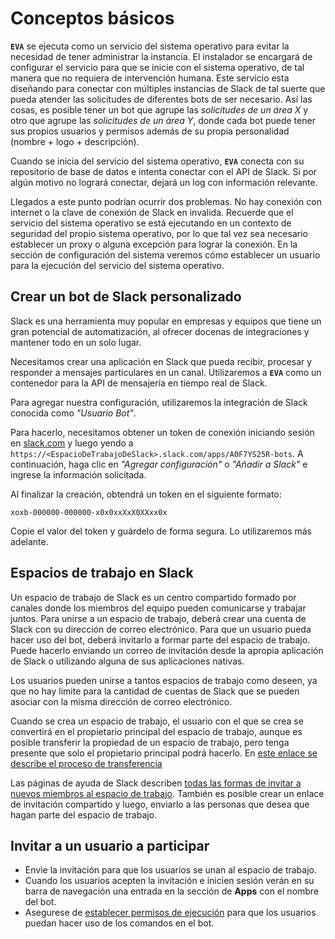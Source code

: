 # Conceptos básicos

**`EVA`** se ejecuta como un servicio del sistema operativo para evitar la necesidad de tener administrar la instancia. El instalador se encargará de configurar el servicio para que se inicie con el sistema operativo, de tal manera que no requiera de intervención humana. Este servicio esta diseñando para conectar con múltiples instancias de Slack de tal suerte que pueda atender las solicitudes de diferentes bots de ser necesario. Así las cosas, es posible tener un bot que agrupe las _solicitudes de un área X_ y otro que agrupe las _solicitudes de un área Y_, donde cada bot puede tener sus propios usuarios y permisos además de su propia personalidad (nombre + logo + descripción).

Cuando se inicia del servicio del sistema operativo, **`EVA`** conecta con su repositorio de base de datos e intenta conectar con el API de Slack. Si por algún motivo no logrará conectar, dejará un log con información relevante.

Llegados a este punto podrían ocurrir dos problemas. No hay conexión con internet o la clave de conexión de Slack en invalida. Recuerde que el servicio del sistema operativo se está ejecutando en un contexto de seguridad del propio sistema operativo, por lo que tal vez sea necesario establecer un proxy o alguna excepción para lograr la conexión. En la sección de configuración del sistema veremos cómo establecer un usuario para la ejecución del servicio del sistema operativo.

## Crear un bot de Slack personalizado

Slack es una herramienta muy popular en empresas y equipos que tiene un gran potencial de automatización, al ofrecer docenas de integraciones y mantener todo en un solo lugar.

Necesitamos crear una aplicación en Slack que pueda recibir, procesar y responder a mensajes particulares en un canal. Utilizaremos a  **`EVA`** como un contenedor para la API de mensajería en tiempo real de Slack.

Para agregar nuestra configuración, utilizaremos la integración de Slack conocida como _"Usuario Bot"_.

Para hacerlo, necesitamos obtener un token de conexión iniciando sesión en [slack.com](https://slack.com) y luego yendo a `https://<EspacioDeTrabajoDeSlack>.slack.com/apps/A0F7YS25R-bots`. A continuación, haga clic en _"Agregar configuración"_ o _"Añadir a Slack"_ e ingrese la información solicitada.

Al finalizar la creación, obtendrá un token en el siguiente formato:

`xoxb-000000-000000-x0x0xxXxX0XXxx0x`

Copie el valor del token y guárdelo de forma segura. Lo utilizaremos más adelante.

## Espacios de trabajo en Slack

Un espacio de trabajo de Slack es un centro compartido formado por canales donde los miembros del equipo pueden comunicarse y trabajar juntos. Para unirse a un espacio de trabajo, deberá crear una cuenta de Slack con su dirección de correo electrónico. Para que un usuario pueda hacer uso del bot, deberá invitarlo a formar parte del espacio de trabajo. Puede hacerlo enviando un correo de invitación desde la apropia aplicación de Slack o utilizando alguna de sus aplicaciones nativas.

Los usuarios pueden unirse a tantos espacios de trabajo como deseen, ya que no hay límite para la cantidad de cuentas de Slack que se pueden asociar con la misma dirección de correo electrónico.

Cuando se crea un espacio de trabajo, el usuario con el que se crea se convertirá en el propietario principal del espacio de trabajo, aunque es posible transferir la propiedad de un espacio de trabajo, pero tenga presente que solo el propietario principal podrá hacerlo. En [este enlace se describe el proceso de transferencia](https://slack.com/intl/en-co/help/articles/204401633)

Las páginas de ayuda de Slack describen [todas las formas de invitar a nuevos miembros al espacio de trabajo](https://slack.com/intl/en-co/help/articles/201330256). También es posible crear un enlace de invitación compartido y luego, enviarlo a las personas que desea que hagan parte del espacio de trabajo.

## Invitar a un usuario a participar

- Envie la invitación para que los usuarios se unan al espacio de trabajo.
- Cuando los usuarios acepten la invitación e inicien sesión verán en su barra de navegación una entrada en la sección de **Apps** con el nombre del bot.
- Asegurese de [establecer permisos de ejecución](../api/system-admin.md#establecer-permisos-de-ejecución) para que los usuarios puedan hacer uso de los comandos en el bot.
